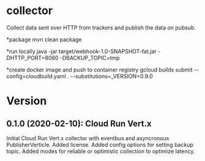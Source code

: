 # collector
Collect data sent over HTTP from trackers and publish the data on pubsub.

*package
mvn clean package

*run locally
java -jar target/webhook-1.0-SNAPSHOT-fat.jar -DHTTP_PORT=8080 -DBACKUP_TOPIC=tmp

*create docker image and push to container registry
gcloud builds submit --config=cloudbuild.yaml . --substitutions=_VERSION=0.9.0

# Version

## 0.1.0 (2020-02-10): Cloud Run Vert.x
Initial Cloud Run Vert.x collector with eventbus and asyncronous PublisherVerticle.
Added license.
Added config options for setting backup topic.
Added modes for reliable or optimistic collection to optimize latency.